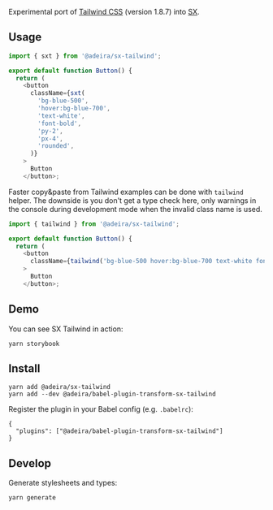 Experimental port of [Tailwind CSS](https://tailwindcss.com/) (version 1.8.7) into [SX](https://github.com/adeira/sx).

## Usage

```js
import { sxt } from '@adeira/sx-tailwind';

export default function Button() {
  return (
    <button
      className={sxt(
        'bg-blue-500',
        'hover:bg-blue-700',
        'text-white',
        'font-bold',
        'py-2',
        'px-4',
        'rounded',
      )}
    >
      Button
    </button>;
```

Faster copy&paste from Tailwind examples can be done with `tailwind` helper. The downside is you don't get a type check here, only warnings in the console during development mode when the invalid class name is used.

```js
import { tailwind } from '@adeira/sx-tailwind';

export default function Button() {
  return (
    <button
      className={tailwind('bg-blue-500 hover:bg-blue-700 text-white font-bold py-2 px-4 rounded')}
    >
      Button
    </button>;
```

## Demo

You can see SX Tailwind in action:

```
yarn storybook
```

## Install

```
yarn add @adeira/sx-tailwind
yarn add --dev @adeira/babel-plugin-transform-sx-tailwind
```

Register the plugin in your Babel config (e.g. `.babelrc`):

```
{
  "plugins": ["@adeira/babel-plugin-transform-sx-tailwind"]
}
```

## Develop

Generate stylesheets and types:

```
yarn generate
```
